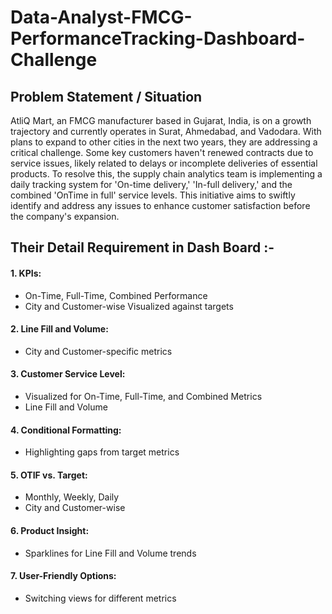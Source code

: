 # Data-Analyst-FMCG-PerformanceTracking-Dashboard-Challenge
## Problem Statement / Situation

AtliQ Mart, an FMCG manufacturer based in Gujarat, India, is on a growth trajectory and currently operates in Surat, Ahmedabad, and Vadodara. With plans to expand to other cities in the next two years, they are addressing a critical challenge. Some key customers haven't renewed contracts due to service issues, likely related to delays or incomplete deliveries of essential products. To resolve this, the supply chain analytics team is implementing a daily tracking system for 'On-time delivery,' 'In-full delivery,' and the combined 'OnTime in full' service levels. This initiative aims to swiftly identify and address any issues to enhance customer satisfaction before the company's expansion.


## Their Detail Requirement in Dash Board :-
#### 1. KPIs:
  - On-Time, Full-Time, Combined Performance
  - City and Customer-wise
  Visualized against targets
#### 2. Line Fill and Volume:
  - City and Customer-specific metrics
#### 3. Customer Service Level:
- Visualized for On-Time, Full-Time, and Combined Metrics
- Line Fill and Volume
#### 4. Conditional Formatting:
  - Highlighting gaps from target metrics
#### 5. OTIF vs. Target:
   - Monthly, Weekly, Daily
  - City and Customer-wise
#### 6. Product Insight:
  - Sparklines for Line Fill and Volume trends
#### 7. User-Friendly Options:
  - Switching views for different metrics




